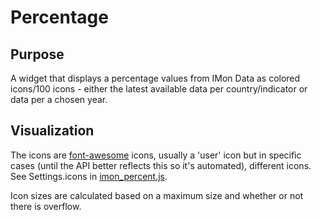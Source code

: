 Percentage
==========

Purpose
-------

A widget that displays a percentage values from IMon Data as colored icons/100 icons - either the latest available data per country/indicator or data per a chosen year.

Visualization
-------------

The icons are [font-awesome](fontawesome.io/icons/) icons, usually a 'user' icon but in specific cases (until the API better reflects this so it's automated), different icons. See Settings.icons in [imon_percent.js](imon_percent.js).

Icon sizes are calculated based on a maximum size and whether or not there is overflow.
